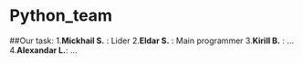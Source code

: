 # Python_team
##Our task:
1.**Mickhail S.** : Lider
2.**Eldar S.**    : Main programmer
3.**Kirill B.**   : ...
4.**Alexandar L.**: ...

